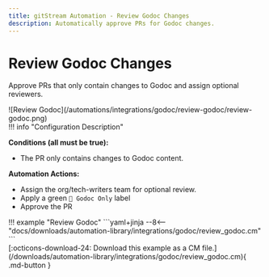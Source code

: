 ```yaml
---
title: gitStream Automation - Review Godoc Changes
description: Automatically approve PRs for Godoc changes.
---
```

# Review Godoc Changes

Approve PRs that only contain changes to Godoc and assign optional reviewers.

<div class="automationImage" markdown="1">
![Review Godoc](/automations/integrations/godoc/review-godoc/review-godoc.png)
</div>
<div class="automationDescription" markdown="1">
!!! info "Configuration Description"

**Conditions (all must be true):**

* The PR only contains changes to Godoc content.

**Automation Actions:**

* Assign the org/tech-writers team for optional review.
* Apply a green `📓 Godoc Only` label
* Approve the PR

</div>
<div class="automationExample" markdown="1">
!!! example "Review Godoc"
    ```yaml+jinja
    --8<-- "docs/downloads/automation-library/integrations/godoc/review_godoc.cm"
    ```
    <div class="result" markdown>
      <span>
      [:octicons-download-24: Download this example as a CM file.](/downloads/automation-library/integrations/godoc/review_godoc.cm){ .md-button }
      </span>
    </div>
</div>